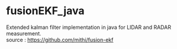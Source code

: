 # fusionEKF_java
Extended kalman filter implementation in java for LIDAR and RADAR measurement.\
source : https://github.com/mithi/fusion-ekf
